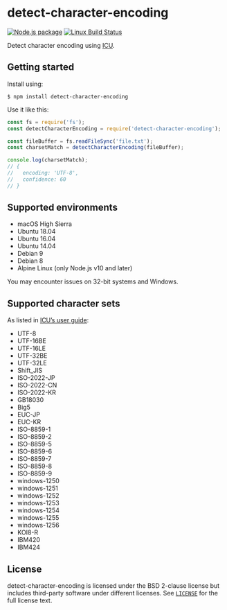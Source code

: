 # detect-character-encoding

[![Node.js package](https://img.shields.io/npm/v/detect-character-encoding.svg)](https://www.npmjs.com/package/detect-character-encoding)
[![Linux Build Status](https://img.shields.io/travis/sonicdoe/detect-character-encoding/develop.svg)](https://travis-ci.org/sonicdoe/detect-character-encoding)

Detect character encoding using [ICU](http://site.icu-project.org).

## Getting started

Install using:

```shell
$ npm install detect-character-encoding
```

Use it like this:

```js
const fs = require('fs');
const detectCharacterEncoding = require('detect-character-encoding');

const fileBuffer = fs.readFileSync('file.txt');
const charsetMatch = detectCharacterEncoding(fileBuffer);

console.log(charsetMatch);
// {
//   encoding: 'UTF-8',
//   confidence: 60
// }
```

## Supported environments

- macOS High Sierra
- Ubuntu 18.04
- Ubuntu 16.04
- Ubuntu 14.04
- Debian 9
- Debian 8
- Alpine Linux (only Node.js v10 and later)

You may encounter issues on 32-bit systems and Windows.

## Supported character sets

As listed in [ICU’s user guide](http://userguide.icu-project.org/conversion/detection#TOC-Detected-Encodings):

- UTF-8
- UTF-16BE
- UTF-16LE
- UTF-32BE
- UTF-32LE
- Shift_JIS
- ISO-2022-JP
- ISO-2022-CN
- ISO-2022-KR
- GB18030
- Big5
- EUC-JP
- EUC-KR
- ISO-8859-1
- ISO-8859-2
- ISO-8859-5
- ISO-8859-6
- ISO-8859-7
- ISO-8859-8
- ISO-8859-9
- windows-1250
- windows-1251
- windows-1252
- windows-1253
- windows-1254
- windows-1255
- windows-1256
- KOI8-R
- IBM420
- IBM424

## License

detect-character-encoding is licensed under the BSD 2-clause license but includes third-party software under different licenses. See [`LICENSE`](./LICENSE) for the full license text.
